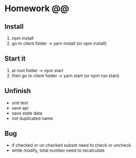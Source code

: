 # Homework @@

## Install
1. npm install
2. go to client folder -> yarn install (or npm install)

## Start it
1. at root folder -> npm start
2. then go to client folder -> yarn start (or npm run start)

## Unfinish
* unit test
* save api
* save state data
* not duplicated name

## Bug
* if checked or un checked subset need to check or uncheck
* while modify, total number need to recalculate
